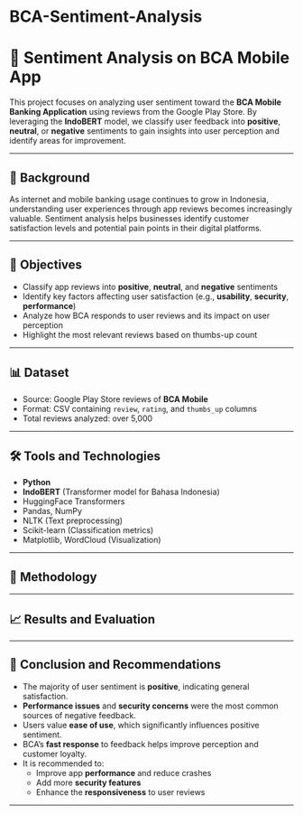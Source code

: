 # BCA-Sentiment-Analysis

# 📱 Sentiment Analysis on BCA Mobile App

This project focuses on analyzing user sentiment toward the **BCA Mobile Banking Application** using reviews from the Google Play Store. By leveraging the **IndoBERT** model, we classify user feedback into **positive**, **neutral**, or **negative** sentiments to gain insights into user perception and identify areas for improvement.

---

## 🧠 Background

As internet and mobile banking usage continues to grow in Indonesia, understanding user experiences through app reviews becomes increasingly valuable. Sentiment analysis helps businesses identify customer satisfaction levels and potential pain points in their digital platforms.

---

## 🎯 Objectives

- Classify app reviews into **positive**, **neutral**, and **negative** sentiments
- Identify key factors affecting user satisfaction (e.g., **usability**, **security**, **performance**)
- Analyze how BCA responds to user reviews and its impact on user perception
- Highlight the most relevant reviews based on thumbs-up count

---

## 📊 Dataset

- Source: Google Play Store reviews of **BCA Mobile**
- Format: CSV containing `review`, `rating`, and `thumbs_up` columns
- Total reviews analyzed: over 5,000

---

## 🛠️ Tools and Technologies

- **Python**
- **IndoBERT** (Transformer model for Bahasa Indonesia)
- HuggingFace Transformers
- Pandas, NumPy
- NLTK (Text preprocessing)
- Scikit-learn (Classification metrics)
- Matplotlib, WordCloud (Visualization)

---

## 🔁 Methodology



---

## 📈 Results and Evaluation


---

## 🧾 Conclusion and Recommendations

- The majority of user sentiment is **positive**, indicating general satisfaction.
- **Performance issues** and **security concerns** were the most common sources of negative feedback.
- Users value **ease of use**, which significantly influences positive sentiment.
- BCA’s **fast response** to feedback helps improve perception and customer loyalty.
- It is recommended to:
  - Improve app **performance** and reduce crashes
  - Add more **security features**
  - Enhance the **responsiveness** to user reviews

---

